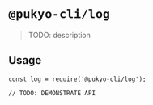 # `@pukyo-cli/log`

> TODO: description

## Usage

```
const log = require('@pukyo-cli/log');

// TODO: DEMONSTRATE API
```
